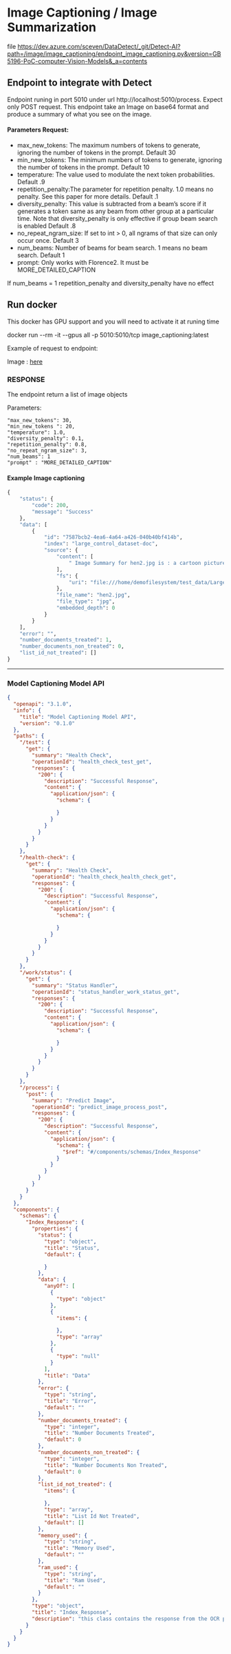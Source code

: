 # Image Captioning / Image Summarization 

file https://dev.azure.com/sceven/DataDetect/_git/Detect-AI?path=/image/image_captioning/endpoint_image_captioning.py&version=GB5196-PoC-computer-Vision-Models&_a=contents

## Endpoint to integrate with Detect

Endpoint runing in port 5010 under url http://localhost:5010/process. Expect only POST request. This endpoint take an Image on base64 format and produce a summary of what you see on the image.

#### Parameters Request:

- max_new_tokens: The maximum numbers of tokens to generate, ignoring the number of tokens in the prompt.  Default 30
- min_new_tokens: The minimum numbers of tokens to generate, ignoring the number of tokens in the prompt. Default 10
- temperature: The value used to modulate the next token probabilities. Default .9
- repetition_penalty:The parameter for repetition penalty. 1.0 means no penalty. See this paper for more details. Default .1 
- diversity_penalty: This value is subtracted from a beam’s score if it generates a token same as any beam from other group at a particular time. Note that diversity_penalty is only effective if group beam search is enabled Default .8
- no_repeat_ngram_size: If set to int > 0, all ngrams of that size can only occur once. Default 3
- num_beams:  Number of beams for beam search. 1 means no beam search. Default 1
- prompt: Only works with Florence2. It must be MORE_DETAILED_CAPTION

If num_beams = 1 repetition_penalty  and diversity_penalty have no effect

## Run docker

This docker has GPU support and you will need to activate it at runing time

docker run --rm -it --gpus all -p 5010:5010/tcp image_captioning:latest


Example of request to endpoint:

Image : [here](../tests/dummy_data/test_nsfw/images.json) 



### RESPONSE

The endpoint return a list of image objects

Parameters:

    "max_new_tokens": 30,
    "min_new_tokens ": 20,
    "temperature": 1.0,
    "diversity_penalty": 0.1,
    "repetition_penalty": 0.8,
    "no_repeat_ngram_size": 3,
    "num_beams": 1
    "prompt" : "MORE_DETAILED_CAPTION"

#### Example Image captioning

```python
{
    "status": {
        "code": 200,
        "message": "Success"
    },
    "data": [
        {
            "id": "7587bcb2-4ea6-4a64-a426-040b40bf414b",
            "index": "large_control_dataset-doc",
            "source": {
                "content": [
                    " Image Summary for hen2.jpg is : a cartoon picture of a woman with horns and a body covered in paint and a blue dress with a white"
                ],
                "fs": {
                    "uri": "file:///home/demofilesystem/test_data/Large%20Control%20DataSet/Office%20Files%20and%20Documents/images/hen2.jpg"
                },
                "file_name": "hen2.jpg",
                "file_type": "jpg",
                "embedded_depth": 0
            }
        }
    ],
    "error": "",
    "number_documents_treated": 1,
    "number_documents_non_treated": 0,
    "list_id_not_treated": []
}
```
---

### Model Captioning Model API

```json
{
  "openapi": "3.1.0",
  "info": {
    "title": "Model Captioning Model API",
    "version": "0.1.0"
  },
  "paths": {
    "/test": {
      "get": {
        "summary": "Health Check",
        "operationId": "health_check_test_get",
        "responses": {
          "200": {
            "description": "Successful Response",
            "content": {
              "application/json": {
                "schema": {

                }
              }
            }
          }
        }
      }
    },
    "/health-check": {
      "get": {
        "summary": "Health Check",
        "operationId": "health_check_health_check_get",
        "responses": {
          "200": {
            "description": "Successful Response",
            "content": {
              "application/json": {
                "schema": {

                }
              }
            }
          }
        }
      }
    },
    "/work/status": {
      "get": {
        "summary": "Status Handler",
        "operationId": "status_handler_work_status_get",
        "responses": {
          "200": {
            "description": "Successful Response",
            "content": {
              "application/json": {
                "schema": {

                }
              }
            }
          }
        }
      }
    },
    "/process": {
      "post": {
        "summary": "Predict Image",
        "operationId": "predict_image_process_post",
        "responses": {
          "200": {
            "description": "Successful Response",
            "content": {
              "application/json": {
                "schema": {
                  "$ref": "#/components/schemas/Index_Response"
                }
              }
            }
          }
        }
      }
    }
  },
  "components": {
    "schemas": {
      "Index_Response": {
        "properties": {
          "status": {
            "type": "object",
            "title": "Status",
            "default": {

            }
          },
          "data": {
            "anyOf": [
              {
                "type": "object"
              },
              {
                "items": {

                },
                "type": "array"
              },
              {
                "type": "null"
              }
            ],
            "title": "Data"
          },
          "error": {
            "type": "string",
            "title": "Error",
            "default": ""
          },
          "number_documents_treated": {
            "type": "integer",
            "title": "Number Documents Treated",
            "default": 0
          },
          "number_documents_non_treated": {
            "type": "integer",
            "title": "Number Documents Non Treated",
            "default": 0
          },
          "list_id_not_treated": {
            "items": {

            },
            "type": "array",
            "title": "List Id Not Treated",
            "default": []
          },
          "memory_used": {
            "type": "string",
            "title": "Memory Used",
            "default": ""
          },
          "ram_used": {
            "type": "string",
            "title": "Ram Used",
            "default": ""
          }
        },
        "type": "object",
        "title": "Index_Response",
        "description": "this class contains the response from the OCR process"
      }
    }
  }
}
```